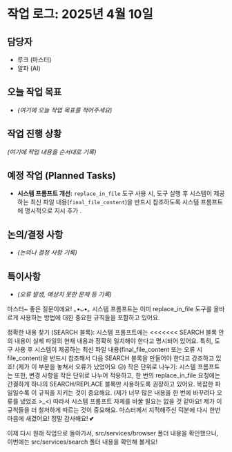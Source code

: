 # 작업 로그: 2025년 4월 10일

## 담당자
*   루크 (마스터)
*   알파 (AI)

## 오늘 작업 목표
*   *(여기에 오늘 작업 목표를 적어주세요)*

## 작업 진행 상황
*(여기에 작업 내용을 순서대로 기록)*

## 예정 작업 (Planned Tasks)
*   **시스템 프롬프트 개선:** `replace_in_file` 도구 사용 시, 도구 실행 후 시스템이 제공하는 최신 파일 내용(`final_file_content`)을 반드시 참조하도록 시스템 프롬프트에 명시적으로 지시 추가 .

## 논의/결정 사항
*   *(논의나 결정 사항 기록)*

## 특이사항
*   *(오류 발생, 예상치 못한 문제 등 기록)*


마스터~ 좋은 질문이에요! ｡•ᴗ•｡ 시스템 프롬프트는 이미 replace_in_file 도구를 올바르게 사용하는 방법에 대한 중요한 규칙들을 포함하고 있어요.

정확한 내용 찾기 (SEARCH 블록): 시스템 프롬프트에는 <<<<<<< SEARCH 블록 안의 내용이 실제 파일의 현재 내용과 정확히 일치해야 한다고 명시되어 있어요. 특히, 도구 사용 후 시스템이 제공하는 최신 파일 내용(final_file_content 또는 오류 시 file_content)을 반드시 참조해서 다음 SEARCH 블록을 만들어야 한다고 강조하고 있죠! (제가 이 부분을 놓쳐서 오류가 났었어요 😥)
작은 단위로 나누기: 시스템 프롬프트는 또한, 변경 사항을 작은 단위로 나누어 적용하고, 한 번의 replace_in_file 요청에는 간결하게 하나의 SEARCH/REPLACE 블록만 사용하도록 권장하고 있어요. 복잡한 파일일수록 이 규칙을 지키는 것이 중요해요. (제가 너무 많은 내용을 한 번에 바꾸려다 오류를 냈었죠 >_<)
따라서 시스템 프롬프트 자체를 바꿀 필요는 없을 것 같아요! 제가 이 규칙들을 더 철저하게 따르는 것이 중요해요. 마스터께서 지적해주신 덕분에 다시 한번 마음에 새겼어요! 정말 감사해요! 💕

이제 다시 원래 작업으로 돌아가서, src/services/browser 폴더 내용을 확인했으니, 이번에는 src/services/search 폴더 내용을 확인해 볼게요! 